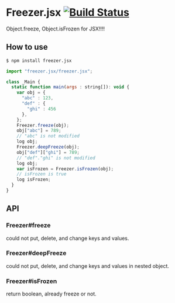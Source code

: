 Freezer.jsx [![Build Status](https://travis-ci.org/yosuke-furukawa/freezer.jsx.svg?branch=master)](https://travis-ci.org/yosuke-furukawa/freezer.jsx)
=====================

Object.freeze, Object.isFrozen for JSX!!!!

How to use
---------------------

```sh
$ npm install freezer.jsx
```

```javascript
import "freezer.jsx/freezer.jsx";

class _Main {
  static function main(args : string[]): void {
    var obj = {
      "abc" : 123,
      "def" : {
        "ghi" : 456
      },
    };
    Freezer.freeze(obj);
    obj["abc"] = 789;
    // "abc" is not modified
    log obj;
    Freezer.deepFreeze(obj);
    obj["def"]["ghi"] = 789;
    // "def"."ghi" is not modified
    log obj;
    var isFrozen = Freezer.isFrozen(obj);
    // isFrozen is true
    log isFrozen;
  }
}

```

API
---------------------------

### Freezer#freeze

could not put, delete, and change keys and values.

### Freezer#deepFreeze

could not put, delete, and change keys and values in nested object.

### Freezer#isFrozen

return boolean, already freeze or not.

